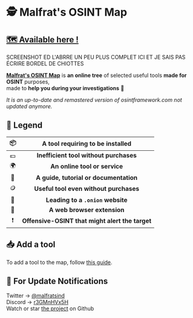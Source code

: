 # 🕵️‍ Malfrat's OSINT Map
## [🗺 Available here !](https://map.malfrats.industries)
SCREENSHOT ED L'ABRRE UN PEU PLUS COMPLET ICI ET JE SAIS PAS ÉCRIRE BORDEL DE CHIOTTES

[**Malfrat's OSINT Map**](https://map.malfrats.industries) is **an online tree** of selected useful tools **made for OSINT** purposes,\
made to **help you during your investigations** 👀

_It is an up-to-date and remastered version of osintframework.com not updated anymore._

## 🏁 Legend
 📦 | A tool requiring to be installed
:-: | :-:
💵 | **Inefficient tool without purchases**
🌍 | **An online tool or service**
📒 | **A guide, tutorial or documentation**
🪙 | **Useful tool even without purchases**
🧅 | **Leading to a `.onion` website**
🧩 | **A web browser extension**
❗️ | **Offensive-OSINT that might alert the target**

## 📥 Add a tool
To add a tool to the map, follow [this guide](https://github.com/Malfrats/OSINT-Map/blob/main/ADD.md).

## 📢 For Update Notifications
Twitter -> [@malfratsind](https://twitter.com/malfratsind)\
Discord -> [r3GMnHVx5H](https://discord.gg/r3GMnHVx5H)\
Watch or star [the project](https://github.com/malfrats/osint-map) on Github